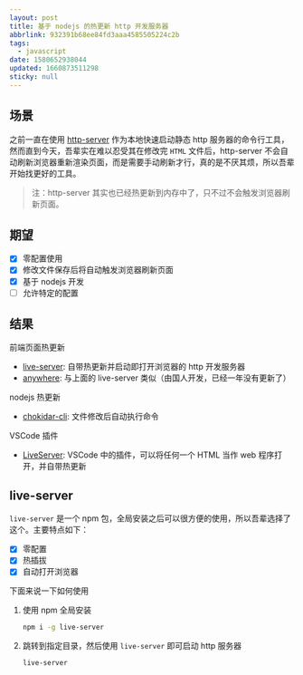 ```yaml
---
layout: post
title: 基于 nodejs 的热更新 http 开发服务器
abbrlink: 932391b68ee84fd3aaa4585505224c2b
tags:
  - javascript
date: 1580652938044
updated: 1660873511298
sticky: null
---
```


## 场景

之前一直在使用 [http-server](https://www.npmjs.com/package/http-server) 作为本地快速启动静态 http 服务器的命令行工具，然而直到今天，吾辈实在难以忍受其在修改完 `HTML` 文件后，http-server 不会自动刷新浏览器重新渲染页面，而是需要手动刷新才行，真的是不厌其烦，所以吾辈开始找更好的工具。

> 注：http-server 其实也已经热更新到内存中了，只不过不会触发浏览器刷新页面。

## 期望

- [x] 零配置使用
- [x] 修改文件保存后将自动触发浏览器刷新页面
- [x] 基于 nodejs 开发
- [ ] 允许特定的配置

## 结果

前端页面热更新

- [live-server](https://www.npmjs.com/search?q=live-server): 自带热更新并启动即打开浏览器的 http 开发服务器
- [anywhere](https://www.npmjs.com/package/anywhere): 与上面的 live-server 类似（由国人开发，已经一年没有更新了）

nodejs 热更新

- [chokidar-cli](https://www.npmjs.com/package/chokidar-cli): 文件修改后自动执行命令

VSCode 插件

- [LiveServer](https://marketplace.visualstudio.com/items?itemName=ritwickdey.LiveServer): VSCode 中的插件，可以将任何一个 HTML 当作 web 程序打开，并自带热更新

## live-server

`live-server` 是一个 npm 包，全局安装之后可以很方便的使用，所以吾辈选择了这个。主要特点如下：

- [x] 零配置
- [x] 热插拔
- [x] 自动打开浏览器

下面来说一下如何使用

1. 使用 npm 全局安装

   ```sh
   npm i -g live-server
   ```

2. 跳转到指定目录，然后使用 `live-server` 即可启动 http 服务器

   ```sh
   live-server
   ```
